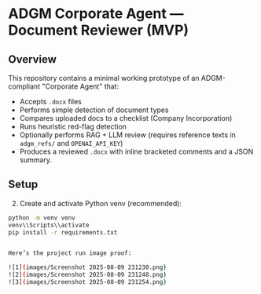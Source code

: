 # ADGM Corporate Agent — Document Reviewer (MVP)

## Overview
This repository contains a minimal working prototype of an ADGM-compliant "Corporate Agent" that:
- Accepts `.docx` files
- Performs simple detection of document types
- Compares uploaded docs to a checklist (Company Incorporation)
- Runs heuristic red-flag detection
- Optionally performs RAG + LLM review (requires reference texts in `adgm_refs/` and `OPENAI_API_KEY`)
- Produces a reviewed `.docx` with inline bracketed comments and a JSON summary.

## Setup


2. Create and activate Python venv (recommended):
```bash
python -m venv venv
venv\\Scripts\\activate
pip install -r requirements.txt


Here’s the project run image proof:

![1](images/Screenshot 2025-08-09 231230.png)
![2](images/Screenshot 2025-08-09 231248.png)
![3](images/Screenshot 2025-08-09 231254.png)
